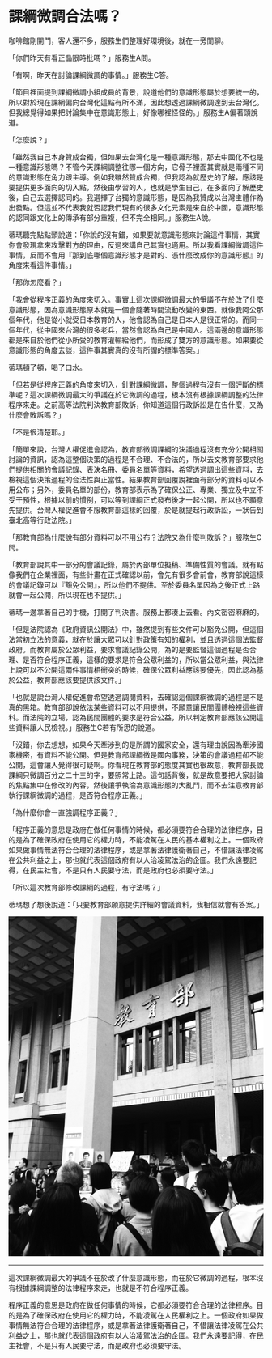 # 課綱微調合法嗎？

咖啡館剛開門，客人還不多，服務生們整理好環境後，就在一旁閒聊。

「你們昨天有看正晶限時批嗎？」服務生A問。

「有啊，昨天在討論課綱微調的事情。」服務生C答。

「節目裡面提到課綱微調小組成員的背景，說道他們的意識形態屬於想要統一的，所以對於現在課綱偏向台灣化這點有所不滿，因此想透過課綱微調達到去台灣化。但我總覺得如果把討論集中在意識形態上，好像哪裡怪怪的。」服務生A偏著頭說道。

「怎麼說？」

「雖然我自己本身贊成台獨，但如果去台灣化是一種意識形態，那去中國化不也是一種意識形態嗎？不管今天課綱調整往哪一個方向，它骨子裡面其實就是兩種不同的意識形態在角力跟主導。例如我雖然贊成台獨，但我認為就歷史的了解，應該是要提供更多面向的切入點，然後由學習的人，也就是學生自己，在多面向了解歷史後，自己去選擇認同的。我選擇了台獨的意識形態，是因為我贊成以台灣主體作為出發點。但這並不代表我就否認我們現有的很多文化元素是來自於中國，意識形態的認同跟文化上的傳承有部分重複，但不完全相同。」服務生A說。

蒂瑪聽完點點頭說道：「你說的沒有錯，如果要就意識形態來討論這件事情，其實你會發現拿來攻擊對方的理由，反過來講自己其實也適用。所以我看課綱微調這件事情，反而不會用『那到底哪個意識形態才是對的、憑什麼改成你的意識形態』的角度來看這件事情。」

「那你怎麼看？」

「我會從程序正義的角度來切入。事實上這次課綱微調最大的爭議不在於改了什麼意識形態，因為意識形態原本就是一個會隨著時間流動改變的東西。就像我阿公那個年代，他是從小就受日本教育的人，他會認為自己是日本人是很正常的。而同一個年代，從中國來台灣的很多老兵，當然會認為自己是中國人。這兩邊的意識形態都是來自於他們從小所受的教育灌輸給他們，而形成了雙方的意識形態。如果要從意識形態的角度去談，這件事其實真的沒有所謂的標準答案。」

蒂瑪頓了頓，喝了口水。

「但若是從程序正義的角度來切入，針對課綱微調，整個過程有沒有一個評斷的標準呢？這次課綱微調最大的爭議在於它微調的過程，根本沒有根據課綱調整的法律程序來走。之前高等法院判決教育部敗訴，你知道這個行政訴訟是在告什麼，又為什麼會敗訴嗎？」

「不是很清楚耶。」

「簡單來說，台灣人權促進會認為，教育部微調課綱的決議過程沒有充分公開相關討論的資訊，認為這整個決策的過程是不合理、不合法的，所以去文教育部要求他們提供相關的會議記錄、表決名冊、委員名單等資料，希望透過調出這些資料，去檢視這個決策過程的合法性與正當性。結果教育部回覆說裡面有部分的資料可以不用公布；另外，委員名單的部份，教育部表示為了確保公正、專業、獨立及中立不受干預性，根據以前的慣例，可以等到課綱正式發布後才一起公開，所以也不願意先提供。台灣人權促進會不服教育部這樣的回覆，於是就提起行政訴訟，一狀告到臺北高等行政法院。」

「那教育部為什麼說有部分資料可以不用公布？法院又為什麼判敗訴？」服務生C問。

「教育部說其中一部分的會議記錄，屬於內部單位擬稿、準備性質的會議。就有點像我們在企業裡面，有些計畫在正式確認以前，會先有很多會前會，教育部說這樣的會議記錄可以『豁免公開』，所以他們不提供。至於委員名單因為之後正式上路就會一起公開，所以現在也不提供。」

蒂瑪一邊拿著自己的手機，打開了判決書。服務上都湊上去看。內文密密麻麻的。

「但是法院認為《政府資訊公開法》中，雖然提到有些文件可以豁免公開，但這個法當初立法的意義，就在於讓大眾可以針對政策有知的權利，並且透過這個法監督政府。而教育屬於公眾利益，要求會議記錄公開，為的是要監督這個過程是否合理、是否符合程序正義，這樣的要求是符合公眾利益的，所以當公眾利益，與法律上說可以不公開這兩件事情相衝突的時候，確保公眾利益應該要優先，因此認為基於公益，教育部應該要提供該文件。」

「也就是說台灣人權促進會希望透過調閱資料，去確認這個課綱微調的過程是不是真的黑箱。教育部卻說依法某些資料可以不用提供，不願意讓民間團體檢視這些資料。而法院的立場，認為民間團體的要求是符合公益，所以判定教育部應該公開這些資料讓人民檢視。」服務生C若有所思的說道。

「沒錯，你去想想，如果今天牽涉到的是所謂的國家安全，還有理由說因為牽涉國家機密，有資料不能公開。但是教育部課綱微是國內事務，決策的會議過程卻不能公開，這會讓人覺得很可疑啊。你看現在教育部的態度其實也很故意，教育部長說課綱只微調百分之二十三的字，要照常上路。這句話背後，就是故意要把大家討論的焦點集中在修改的內容，然後讓爭執淪為意識形態的大亂鬥，而不去注意教育部執行課綱微調的過程，是否符合程序正義。」

「為什麼你會一直強調程序正義？」

「程序正義的意思是政府在做任何事情的時候，都必須要符合合理的法律程序，目的是為了確保政府在使用它的權力時，不能凌駕在人民的基本權利之上。一個政府如果做事情無法符合合理的法律程序，或是拿著法律護衛著自己，不惜讓法律凌駕在公共利益之上，那也就代表這個政府有以人治凌駕法治的企圖。我們永遠要記得，在民主社會，不是只有人民要守法，而是政府也必須要守法。」

「所以這次教育部修改課綱的過程，有守法嗎？」

蒂瑪想了想後說道：「只要教育部願意提供詳細的會議資料，我相信就會有答案。」

![課綱微調合法嗎？](16-0.jpg "課綱微調合法嗎？")

-----

這次課綱微調最大的爭議不在於改了什麼意識形態，而在於它微調的過程，根本沒有根據課綱調整的法律程序來走，也就是不符合程序正義。

程序正義的意思是政府在做任何事情的時候，它都必須要符合合理的法律程序。目的是為了確保政府在使用它的權力時，不能凌駕在人民權利之上。一個政府如果做事情無法符合合理的法律程序，或是拿著法律護衛著自己，不惜讓法律凌駕在公共利益之上，那也就代表這個政府有以人治凌駕法治的企圖。我們永遠要記得，在民主社會，不是只有人民要守法，而是政府也必須要守法。
